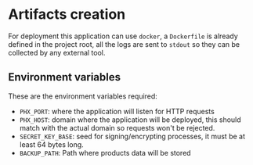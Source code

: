 # Artifacts creation

For deployment this application can use `docker`, a `Dockerfile` is already defined in the project root, all the logs
are sent to `stdout` so they can be collected by any external tool.

## Environment variables

These are the environment variables required:

- `PHX_PORT`: where the application will listen for HTTP requests
- `PHX_HOST`: domain where the application will be deployed, this should match with the actual domain so requests won't
  be rejected.
- `SECRET_KEY_BASE`: seed for signing/encrypting processes, it must be at least 64 bytes long.
- `BACKUP_PATH`: Path where products data will be stored
